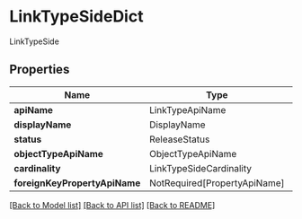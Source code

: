 # LinkTypeSideDict

LinkTypeSide

## Properties
| Name | Type | Required | Description |
| ------------ | ------------- | ------------- | ------------- |
**apiName** | LinkTypeApiName | Yes |  |
**displayName** | DisplayName | Yes |  |
**status** | ReleaseStatus | Yes |  |
**objectTypeApiName** | ObjectTypeApiName | Yes |  |
**cardinality** | LinkTypeSideCardinality | Yes |  |
**foreignKeyPropertyApiName** | NotRequired[PropertyApiName] | No |  |


[[Back to Model list]](../../../README.md#models-v2-link) [[Back to API list]](../../../README.md#apis-v2-link) [[Back to README]](../../../README.md)
